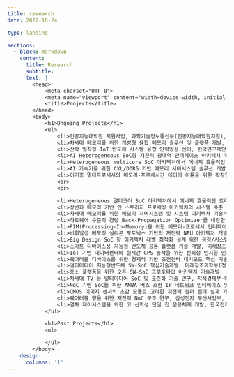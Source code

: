 ```yaml
---
title: research
date: 2022-10-24

type: landing

sections:
  - block: markdown
    content:
      title: Research
      subtitle: 
      text: |
        <head>
            <meta charset="UTF-8">
            <meta name="viewport" content="width=device-width, initial-scale=1.0">
            <title>Projects</title>
        </head>
        <body>
            <h1>Ongoing Projects</h1>
            <ul>
                <li>인공지능대학원 지원사업, 과학기술정보통신부(인공지능대학원지원), 2019.04. ~ 2023.12.</li>
                <li>차세대 메모리를 위한 개방형 융합 메모리 솔루션 및 플랫폼 개발, 산업통상자원부(차세대지능형반도체기술개발사업), 2020.04. ~ 2023.12.</li>
                <li>산학 밀착형 IoT 반도체 시스템 융합 인력양성 센터, 한국연구재단(시스템반도체전문인력육성사업), 2020.04. ~ 2025.12.</li>
                <li>AI Heterogeneous SoC향 저전력 광대역 인터페이스 아키텍처 개발, 삼성전자(산학협력사업), 2020.09. ~ 2025.09.</li>
                <li>Heterogeneous multicore SoC 아키텍처에서 에너지 효율적인 트래픽 관리를 위한 NoC 구조 연구, 삼성전자(산학협력사업), 2023.03. ~ 2024.02.</li>
                <li>AI 가속기를 위한 CXL/DDR5 기반 메모리 서버시스템 솔루션 개발, 산업통상자원부(민관공동투자반도체고급인력양성사업), 2023.04. ~ 2025.12.</li>
                <li>이기종 멀티프로세서의 메모리-프로세서간 데이터 아톰을 위한 확장형 인터커넥트 연구, 한국연구재단(첨단분야 혁신융합대학사업), 2023.03. ~ 2024.02.</li>
                <br>
                <br>

                <li>Heterogeneous 멀티코어 SoC 아키텍처에서 에너지 효율적인 트래픽 관리를 위한 NoC 구조 연구, 삼성전자(산학협력사업), 2023.03. ~ 2023.02.</li>
                <li>상변화 메모리 기반 인 스토리지 프로세싱 아키텍처의 시스템 수준 설계 및 검증 기술 개발, 산업통상자원부(미래성장동력사업), 2020.04. ~ 2022.12.</li>
                <li>차세대 메모리를 위한 메모리 서버시스템 및 시스템 아키텍처 기술개발, 산업통상자원부(전자정보디바이스산업원천기술개발사업), 2017.7. ~ 2021.12.</li>
                <li>하드웨어 수준의 경량 Back-Propagation Optimizer를 내장한 FPGA 기반 NPU 아키텍처 개발, 삼성전자(산학협력사업), 2020.06. ~ 2020.12.</li>
                <li>PIM(Processing-In-Memory)을 위한 메모리-프로세서 인터페이스 아키텍처, 삼성전자(산학협력사업), 2018.07. ~ 2020.06.</li>
                <li>비휘발성 메모리 실리콘 포토닉스 기반의 저전력 NPU 아키텍처 개발, 삼성전자(산학협력사업), 2019.05. ~ 2019.12.</li>
                <li>Big Design SoC 향 아키텍처 레벨 최적화 설계 위한 공정/시스템 특성 모델 기반 기법 개발, 삼성전자(산학협력사업), 2018.06. ~ 2019.03.</li>
                <li>스마트 디바이스용 지능형 반도체 공통 플랫폼 기술 개발, 미래창조과학부(정보통신·방송 연구개발사업), 2016.4. ~ 2018.12.</li>
                <li>IoT 기반 데이터센터의 실시간 CPS 동작을 위한 신뢰성 인지형 인지과 기술 연구, 한국연구재단(인공지능 개인기초연구지원사업), 2015.11. ~ 2018.10.</li>
                <li>웨어러블 디바이스를 위한 경제적 기반 조전전력 대기모드 핵심 기술개발, 산업통상자원부(산업현장핵심기술수시개발사업), 2015.09 ~ 2016.08.</li>
                <li>멀티미디어 지능형반도체 SW-SoC 핵심기술개발, 미래창조과학부(정보통신기술인력양성), 2015.01 ~ 2016.12.</li>
                <li>중소 플랫폼을 위한 오픈 SW-SoC 프로토타입 아키텍처 기술개발, 산업통상자원부(기술료지원사업), 2014.05 ~ 2015.04.</li>
                <li>차세대 TV 등 멀티미디어 SoC 및 표준화 기술 연구, 지식경제부·미래창조과학부(정보통신기술인력양성), 2011.07 ~ 2014.12.</li>
                <li>NoC 기반 SoC를 위한 AMBA 버스 호환 IP 네트워크 인터페이스 및 라우터 설계, (주)코메스테, 2013.08 ~ 2013.12.</li>
                <li>CMOS 이미지 센서의 초감 모듈르 고려한 저전력 컬러 필터 설계 기술 개발, SK 하이닉스, 2013.10 ~ 2014.09.</li>
                <li>웨어러블 향을 위한 저전력 NoC 구조 연구, 삼성전자 무선사업부, 2013.05 ~ 2013.06.</li>
                <li>열차 제어시스템을 위한 고 신뢰성 단일 칩 운용체계 개발, 한국전자통신연구원, 2010.10 ~ 2013.09.</li>
            </ul>

            <h1>Past Projects</h1>
            <ul>

            </ul>
        </body>
    design:
      columns: '1'
---
```



